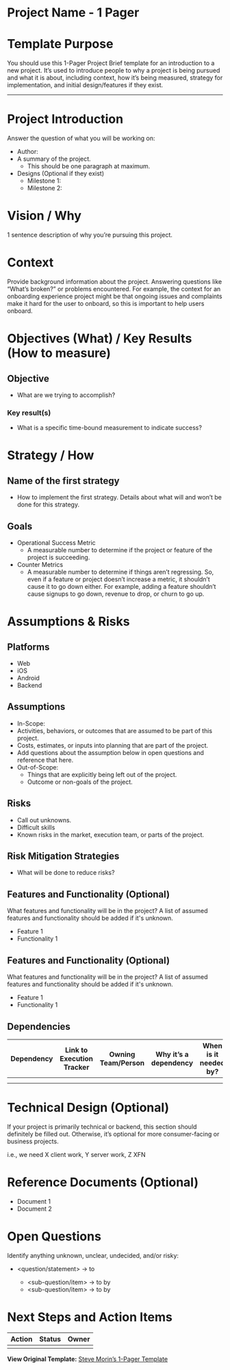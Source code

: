 # **Project Name - 1 Pager**

# **Template Purpose**

You should use this 1-Pager Project Brief template for an introduction to a new project. It’s used to introduce people to why a project is being pursued and what it is about, including context, how it’s being measured, strategy for implementation, and initial design/features if they exist.

---

# Project Introduction

Answer the question of what you will be working on:

- Author: <name>
- A summary of the project.
    - This should be one paragraph at maximum.
- Designs (Optional if they exist)
    - Milestone 1: <px link>
    - Milestone 2: <px link>

# Vision / Why

1 sentence description of why you’re pursuing this project.

# Context

Provide background information about the project. Answering questions like “What’s broken?” or problems encountered. For example, the context for an onboarding experience project might be that ongoing issues and complaints make it hard for the user to onboard, so this is important to help users onboard.

# Objectives (What) / Key Results (How to measure)

## Objective

- What are we trying to accomplish?

### Key result(s)

- What is a specific time-bound measurement to indicate success?

# Strategy / How

## Name of the first strategy

- How to implement the first strategy. Details about what will and won’t be done for this strategy.

## Goals

- Operational Success Metric
    - A measurable number to determine if the project or feature of the project is succeeding.
- Counter Metrics
    - A measurable number to determine if things aren’t regressing. So, even if a feature or project doesn’t increase a metric, it shouldn’t cause it to go down either. For example, adding a feature shouldn’t cause signups to go down, revenue to drop, or churn to go up.

# Assumptions & Risks

## Platforms

- Web
- iOS
- Android
- Backend

## Assumptions

- In-Scope:
- Activities, behaviors, or outcomes that are assumed to be part of this project.
- Costs, estimates, or inputs into planning that are part of the project.
- Add questions about the assumption below in open questions and reference that here.
- Out-of-Scope:
    - Things that are explicitly being left out of the project.
    - Outcome or non-goals of the project.

## Risks

- Call out unknowns.
- Difficult skills
- Known risks in the market, execution team, or parts of the project.

## Risk Mitigation Strategies

- What will be done to reduce risks?

## Features and Functionality (Optional)

What features and functionality will be in the project? A list of assumed features and functionality should be added if it's unknown.

- Feature 1
- Functionality 1

## Features and Functionality (Optional)

What features and functionality will be in the project? A list of assumed features and functionality should be added if it's unknown.

- Feature 1
- Functionality 1

## Dependencies

| Dependency | Link to Execution Tracker | Owning Team/Person | Why it’s a dependency | When is it needed by? |
| --- | --- | --- | --- | --- |
|  |  |  |  |  |
|  |  |  |  |  |

# Technical Design (Optional)

If your project is primarily technical or backend, this section should definitely be filled out. Otherwise, it’s optional for more consumer-facing or business projects.

i.e., we need X client work, Y server work, Z XFN

# Reference Documents (Optional)

- Document 1
- Document 2

# Open Questions

Identify anything unknown, unclear, undecided, and/or risky:

- <question/statement> → <owner of this action item> to <take action X>
    - <sub-question/item> → <owner> to <take action Y> by <date>
    - <sub-question/item> → <owner> to <take action Z> by <date>

# Next Steps and Action Items

| Action | Status | Owner |
| --- | --- | --- |
|  |  |  |

**View Original Template:** [Steve Morin’s 1-Pager Template](https://docs.google.com/document/d/1BeNK9BYd3-8pAqVYR_B0Gzp7kGNtWdPFHJKIXI52_84/edit?ts=5f264700#heading=h.6jynaot9cbnq)